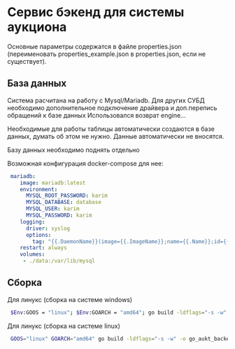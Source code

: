 # Сервис бэкенд для системы аукциона

Основные параметры содержатся в файле properties.json (переименовать properties_example.json в properties.json, если не существует).

## База данных

Система расчитана на работу с Mysql/Mariadb. Для других СУБД необходимо дополнительное подключение драйвера и доп.перепись обращений к базе данных Использовался возврат engine...

Необходимые для работы таблицы автоматически создаются в базе данных, думать об этом не нужно. Данные автоматически не вносятся.

Базу данных необходимо поднять отдельно


Возможная конфигурация docker-compose для нее:
```yml
 mariadb:
    image: mariadb:latest
    environment:
      MYSQL_ROOT_PASSWORD: karim
      MYSQL_DATABASE: database
      MYSQL_USER: karim
      MYSQL_PASSWORD: karim
    logging:
      driver: syslog
      options:
        tag: "{{.DaemonName}}(image={{.ImageName}};name={{.Name}};id={{.ID}})"
    restart: always
    volumes:
     - ./data:/var/lib/mysql
```



## Сборка

Для линукс (сборка на системе windows)

```sh
 $Env:GOOS = "linux"; $Env:GOARCH = "amd64"; go build -ldflags="-s -w" -o go_aukt_backend
```

Для линукс (сборка на системе linux)

```sh
 GOOS="linux" GOARCH="amd64" go build -ldflags="-s -w" -o go_aukt_backend
```
